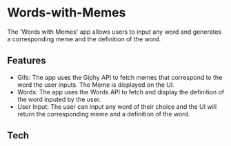 # Words-with-Memes

The 'Words with Memes' app allows users to input any word and generates a corresponding meme and the definition of the word.

## Features

- Gifs: The app uses the Giphy API to fetch memes that correspond to the word the user inputs. The Meme is displayed on the UI.
- Words: The app uses the Words API to fetch and display the definition of the word inputed by the user.
- User Input: The user can input any word of their choice and the UI will return the corresponding meme and a definition of the word.

## Tech 
